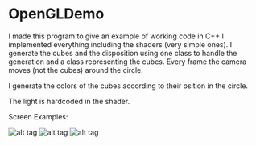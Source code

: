 # OpenGLDemo

I made this program to give an example of working code in C++
I implemented everything including the shaders (very simple ones).
I generate the cubes and the disposition using one class to handle the generation and a class representing the cubes.
Every frame the camera moves (not the cubes) around the circle.

I generate the colors of the cubes according to their osition in the circle.

The light is hardcoded in the shader.

Screen Examples:

![alt tag](http://www.matteo-bevan.com/graf/opengl_20.png)
![alt tag](http://www.matteo-bevan.com/graf/opengl_50.png)
![alt tag](http://www.matteo-bevan.com/graf/opengl_6.png)

